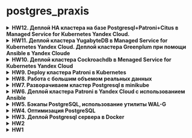 # postgres_praxis
<details>
<summary> <b>HW12. Деплой HA кластера на базе Postgresql+Patroni+Citus  в Managed Service for Kubernetes Yandex Cloud. </b></summary>

Поднимаем инфраструктуру в YC c помощью terraform состоящую кластера Kubernetes (3 ноды? имеющие каждая 16Gb memory, 4 CPU).

```
cd HW12/terraform_k8s;
terraform apply;
```
Подключаемся к кластеру
```
 yc managed-kubernetes cluster  get-credentials $(yc managed-kubernetes cluster list | sed '4!d' | awk '{print $2}')   --external --force
```
Развернем кластер Patroni+Citus, используя репозиторий 
```
git clone git@github.com:zalando/patroni.git
cd HW12/patroni/kuberbetes
```
Собираем docker-образ patromi+citus
```
docker build -f Dockerfile.citus -t mzabolotnov/patroni-citus-k8s:v1.0 .
```
и делам push в репозиторий для последующего использования в Yandex Cloud
```
docker push mzabolotnov/patroni-citus-k8s:v1.0
``` 
берем файлик citus_k8s.yaml и меняем наименование образа в нескольких месах на свой, только что собранный
```- name: *cluster_name
     image: mzabolotnov/patroni-citus-k8s:v1.0 
```
деплоим
```
kubectl apply -f citus_k8s.yaml
```
в итоге получаем
```
kubectl get pods -l cluster-name=citusdemo -L role
NAME            READY   STATUS    RESTARTS   AGE   ROLE
citusdemo-0-0   1/1     Running   0          46m   master
citusdemo-0-1   1/1     Running   0          46m   replica
citusdemo-0-2   1/1     Running   0          46m   replica
citusdemo-1-0   1/1     Running   0          46m   master
citusdemo-1-1   1/1     Running   0          46m   replica
citusdemo-2-0   1/1     Running   0          46m   master
citusdemo-2-1   1/1     Running   0          46m   replica
```
```
kubectl exec -ti citusdemo-0-0 -- bash
postgres@citusdemo-0-0:~$ patronictl list
+ Citus cluster: citusdemo ------------+--------------+-----------+----+-----------+
| Group | Member        | Host         | Role         | State     | TL | Lag in MB |
+-------+---------------+--------------+--------------+-----------+----+-----------+
|     0 | citusdemo-0-0 | 10.112.130.4 | Leader       | running   |  1 |           |
|     0 | citusdemo-0-1 | 10.112.128.6 | Sync Standby | streaming |  1 |         0 |
|     0 | citusdemo-0-2 | 10.112.129.7 | Replica      | streaming |  1 |         0 |
|     1 | citusdemo-1-0 | 10.112.129.5 | Leader       | running   |  1 |           |
|     1 | citusdemo-1-1 | 10.112.130.5 | Sync Standby | streaming |  1 |         0 |
|     2 | citusdemo-2-0 | 10.112.128.5 | Leader       | running   |  1 |           |
|     2 | citusdemo-2-1 | 10.112.129.6 | Sync Standby | streaming |  1 |         0 |
+-------+---------------+--------------+--------------+-----------+----+-----------+
```
```
postgres@citusdemo-0-0:~$ psql citus
psql (15.5 (Debian 15.5-1.pgdg120+1))
Type "help" for help.

citus=# CREATE TABLE public.uk_price (
     transaction_unique_identifier UUID PRIMARY KEY,
     price character varying(50),
     date_of_transfer timestamp without time zone,
     postcode character varying(10),
     property_type character varying(10),
     "Old/New" character varying(10),
     duration character varying(10),
     paon character varying(100),
     saon character varying(50),
     street character varying(100),
     locality character varying(50),
     "Town/City" character varying(50),
     district character varying(50),
     county character varying(50),
     ppdcategory_type character varying(10),
     record_status character varying(10)
);
CREATE TABLE
citus=# SELECT create_distributed_table('public.uk_price', 'transaction_unique_identifier');
 create_distributed_table
--------------------------

(1 row)
```
загружаем данные и делаем запрос
```
citus=# \timing
Timing is on.
citus=# \COPY uk_price from '202304.csv' with CSV DELIMITER ','
COPY 28276228
Time: 418442.863 ms (06:58.443)
citus=# SELECT * from pg_dist_partition;
 logicalrelid | partmethod |                                                          partkey                                                           | colocationid | repmodel | autoconverted
--------------+------------+----------------------------------------------------------------------------------------------------------------------------+--------------+----------+---------------
 uk_price     | h          | {VAR :varno 1 :varattno 1 :vartype 2950 :vartypmod -1 :varcollid 0 :varlevelsup 0 :varnosyn 1 :varattnosyn 1 :location -1} |            1 | s        | f
(1 row)

Time: 0.707 ms
citus=# SELECT * from citus_shards;
 table_name | shardid |   shard_name    | citus_table_type | colocation_id |   nodename   | nodeport | shard_size
------------+---------+-----------------+------------------+---------------+--------------+----------+------------
 uk_price   |  102008 | uk_price_102008 | distributed      |             1 | 10.112.128.5 |     5432 |  166068224
 uk_price   |  102009 | uk_price_102009 | distributed      |             1 | 10.112.129.5 |     5432 |  166100992
 uk_price   |  102010 | uk_price_102010 | distributed      |             1 | 10.112.128.5 |     5432 |  166289408
 uk_price   |  102011 | uk_price_102011 | distributed      |             1 | 10.112.129.5 |     5432 |  166117376
 uk_price   |  102012 | uk_price_102012 | distributed      |             1 | 10.112.128.5 |     5432 |  165658624
 uk_price   |  102013 | uk_price_102013 | distributed      |             1 | 10.112.129.5 |     5432 |  166076416
 uk_price   |  102014 | uk_price_102014 | distributed      |             1 | 10.112.128.5 |     5432 |  166838272
 uk_price   |  102015 | uk_price_102015 | distributed      |             1 | 10.112.129.5 |     5432 |  166182912
 uk_price   |  102016 | uk_price_102016 | distributed      |             1 | 10.112.128.5 |     5432 |  165724160
 uk_price   |  102017 | uk_price_102017 | distributed      |             1 | 10.112.129.5 |     5432 |  165421056
 uk_price   |  102018 | uk_price_102018 | distributed      |             1 | 10.112.128.5 |     5432 |  166051840
 uk_price   |  102019 | uk_price_102019 | distributed      |             1 | 10.112.129.5 |     5432 |  164667392
 uk_price   |  102020 | uk_price_102020 | distributed      |             1 | 10.112.128.5 |     5432 |  166084608
 uk_price   |  102021 | uk_price_102021 | distributed      |             1 | 10.112.129.5 |     5432 |  166043648
 uk_price   |  102022 | uk_price_102022 | distributed      |             1 | 10.112.128.5 |     5432 |  166035456
 uk_price   |  102023 | uk_price_102023 | distributed      |             1 | 10.112.129.5 |     5432 |  166567936
 uk_price   |  102024 | uk_price_102024 | distributed      |             1 | 10.112.128.5 |     5432 |  165953536
 uk_price   |  102025 | uk_price_102025 | distributed      |             1 | 10.112.129.5 |     5432 |  165715968
 uk_price   |  102026 | uk_price_102026 | distributed      |             1 | 10.112.128.5 |     5432 |  165502976
 uk_price   |  102027 | uk_price_102027 | distributed      |             1 | 10.112.129.5 |     5432 |  166158336
 uk_price   |  102028 | uk_price_102028 | distributed      |             1 | 10.112.128.5 |     5432 |  166723584
 uk_price   |  102029 | uk_price_102029 | distributed      |             1 | 10.112.129.5 |     5432 |  165584896
 uk_price   |  102030 | uk_price_102030 | distributed      |             1 | 10.112.128.5 |     5432 |  165675008
 uk_price   |  102031 | uk_price_102031 | distributed      |             1 | 10.112.129.5 |     5432 |  166060032
 uk_price   |  102032 | uk_price_102032 | distributed      |             1 | 10.112.128.5 |     5432 |  166060032
 uk_price   |  102033 | uk_price_102033 | distributed      |             1 | 10.112.129.5 |     5432 |  165756928
 uk_price   |  102034 | uk_price_102034 | distributed      |             1 | 10.112.128.5 |     5432 |  166182912
 uk_price   |  102035 | uk_price_102035 | distributed      |             1 | 10.112.129.5 |     5432 |  165208064
 uk_price   |  102036 | uk_price_102036 | distributed      |             1 | 10.112.128.5 |     5432 |  165830656
 uk_price   |  102037 | uk_price_102037 | distributed      |             1 | 10.112.129.5 |     5432 |  165888000
 uk_price   |  102038 | uk_price_102038 | distributed      |             1 | 10.112.128.5 |     5432 |  166682624
 uk_price   |  102039 | uk_price_102039 | distributed      |             1 | 10.112.129.5 |     5432 |  166518784
(32 rows)

Time: 40.663 ms
```
делаем аналитический запрос
```
citus=# select count(*) from  uk_price where property_type='S';
  count
---------
 7736105
(1 row)

Time: 1133.090 ms (00:01.133)
```


</details>
<details>
<summary> <b>HW11. Деплой кластера YugabyteDB  в Managed Service for Kubernetes Yandex Cloud. Деплой кластера Greenplum при помощи Ansible в Yandex Cloude</b></summary>

Деплой кластера YugabyteDB  в Menaged Service for Kubernetes YC

Поднимаем инфраструктуру в YC c помощью terraform состоящую кластера Kubernetes (3 ноды).

```
cd HW11/terraform_yugabyte;
terraform apply;
```
Подключаемся к кластеру
```
 yc managed-kubernetes cluster  get-credentials $(yc managed-kubernetes cluster list | sed '4!d' | awk '{print $2}')   --external --force
```
Добавляем репозторий Helm
```
helm repo add yugabytedb https://charts.yugabyte.com
helm repo update
```
Срздаем namespase yb-demo
```
kubectl create namespace yb-demo
```
разворачиваем наш Yugabyte-db кластер
```
helm install yb-demo yugabytedb/yugabyte --namespace yb-demo --wait
``` 
подключаемся к поду и скачиваем наш dataset для загрузки
```
kubectl exec --namespace yb-demo -it yb-tserver-0 bash
```
внутри пода вводим команду
```
# curl -o 202304.csv 'https://<link>/202304.csv
```
подключаемся к кластеру с помощью клиента ysqlsh
```
kubectl exec --namespace yb-demo -it yb-tserver-0 -- /home/yugabyte/bin/ysqlsh -h yb-tserver-0.yb-tservers.yb-demo
```
создаем таблицу
```
yugabyte=# CREATE TABLE public.uk_price (
    transaction_unique_identifier character(50),
    price character varying(50),
    date_of_transfer timestamp without time zone,
    postcode character varying(10),
    property_type character varying(10),
    "Old/New" character varying(10),
    duration character varying(10),
    paon character varying(100),
    saon character varying(50),
    street character varying(100),
    locality character varying(50),
    "Town/City" character varying(50),
    district character varying(50),
    county character varying(50),
    ppdcategory_type character varying(10),
    record_status character varying(10)
);
```
загружаем данные
```
\COPY uk_price from '202304.csv' with CSV DELIMITER ','
```
и далее делаем выборку
```
yugabyte=# select count(*) from  uk_price where property_type='S';
  count
---------
 7736105
(1 row)

Time: 5404.447 ms (00:05.404)
yugabyte=#
```
Т.е. наш результат 5404.447 ms

Деплой кластера Greenplum при помощи Ansible в Yandex Cloude
Поднимаем инфраструктуру в YC c помощью terraform состоящую из двух нод (Ubuntu 18.04,4core,16Гб).

```
cd HW11/terraform_greenplum
terraform apply;
```
для простоты одну ноду выделим под master, другую под segment
за основу берем репозиторий
https://git.angara.cloud/gbgreenplum/greenplum.playbook.core
клонируем
```
git clone https://git.angara.cloud/gbgreenplum/greenplum.playbook.core.git
```
Далее вводим команды
```
cd ./greenplum.playbook.core
./switch_distr.bash ubuntu18.04
```
А вот далее, чтобы эта конструкция заработала, надо в папку greenplum.playbook.core положить файлик вида gp.tar.gz с дистрибутивом GreenPlum.
А для этого проделываем следующее. Заходим по ssh на один из двух хостов и устанавливаем GreenPlumDB пакет, как это описано в мануале. https://greenplum.org/install-greenplum-oss-on-ubuntu/

```
sudo add-apt-repository ppa:greenplum/db
sudo apt update
sudo apt install greenplum-db-6
```
ну и далее заходим в папку с установленным пакетом
```
cd /opt/greenplum-db-<version>/
```
и архивируем содержимое в файл
```
tar cvzf gp.tar.gz ./*
```
с помощью scp переносим наш дистрибутив gp.tar.gz с удаленного хоста в нашу папку greenplum.playbook.core. Для чистоты эксперимента пакет greenplum-db-6 можно удалить. Но кластер GreenPlum не инициализирован, поэтому можно и не удалать.  

далее запускаем поледовательно ansible-playbook c тегами

```
ansible-playbook playbook.yml --tags packages_install
ansible-playbook playbook.yml --tags pre_install
ansible-playbook playbook.yml --tags gp_install
ansible-playbook playbook.yml --tags finalize
```
Все наш кластер GreenplumDB поднят.
заходим на мастер-ноду запускаем консоль под пользователем dbadmin
```
su gpadmin
```
вводим наш пароль для пользователя gpadmin, который вводили при запуске playbook.yml
Далее подключаемся к кластеру с помощью psql
```
psql -d gpdb
```
создаем БД
```
create database hw11
```
создаем таблицу uk_price
грузим нащ dataset, после делаем наш стандартный запрос
```
gpadmin@gp-mstr:/data1/master$ psql -d hw11 -c "\COPY uk_price from '202304.csv' with CSV DELIMITER ','"
COPY 28276228
gpadmin@gp-mstr:/data1/master$ psql -d hw11
psql (9.4.26)
Type "help" for help.

hw11=# select count(*) from uk_price;
  count
----------
 28276228
(1 row)

hw11=# \timing
Timing is on.
hw11=# select count(*) from  uk_price where property_type='S';
  count
---------
 7736105
(1 row)

Time: 4125.519 ms
hw11=#
```
время запроса 4125.519 ms

немного меньше чем YBDB, но примерно тоже самое.

</details>
<details>
<summary> <b>HW10. Деплой кластера Cockroachdb  в Menaged Service for Kubernetes Yandex Cloud</b></summary>
Поднимаем инфраструктуру в YC c помощью terraform состоящую кластера Kubernetes (3 ноды).

```
cd HW10/terraform;
terraform apply;
```
Подключаемся к кластеру
```
 yc managed-kubernetes cluster  get-credentials $(yc managed-kubernetes cluster list | sed '4!d' | awk '{print $2}')   --external --force
```
Добавляем репозторий Helm
```
helm repo add cockroachdb https://charts.cockroachdb.com/
helm repo update
```
скачиваем файл с параметрами
```
wget -O my-values.yaml https://raw.githubusercontent.com/cockroachdb/helm-charts/master/cockroachdb/values.yaml
```
В файле с параметрами я поменял только размер PV на 20Gi
```
persistentVolume:
    enabled: true

    size: 20Gi
```
Разворачиваем наш кластер из Helm
```
helm install my-release --values my-values.yml cockroachdb/cockroachdb
```
деплоим в кластер Kubernetes клиента
```
curl -OOOOOOOOO https://raw.githubusercontent.com/cockroachdb/helm-charts/master/examples/client-secure.yaml
```
в файле client-secure.yaml меняем параметры
```

    spec.serviceAccountName: my-release-cockroachdb
    spec.image: cockroachdb/cockroach:v23.1.11
    spec.volumes[0].project.sources[0].secret.name: my-release-cockroachdb-client-secret

```
и далее
```
kubectl create -f client-secure.yaml
```
Результат деплоя
![](pic/cockroach_kuber.png)

Запускаем консоль cockroachdb
```
kubectl exec -it cockroachdb-client-secure -- ./cockroach sql --certs-dir=./cockroach-certs --host=my-release-cockroachdb-public
```
создаем таблицу
```
CREATE TABLE uk_price (
    transaction_unique_identifier character(50),
    price character varying(50),
    date_of_transfer timestamp without time zone,
    postcode character varying(10),
    property_type character varying(10),
    "Old/New" character varying(10),
    duration character varying(10),
    paon character varying(100),
    saon character varying(50),
    street character varying(100),
    locality character varying(50),
    "Town/City" character varying(50),
    district character varying(50),
    county character varying(50),
    ppdcategory_type character varying(10),
    record_status character varying(10)
);
```
загружаем данные
```
root@my-release-cockroachdb-public:26257/defaultdb> IMPORT INTO uk_price CSV DATA (
                                                 ->
                                                 -> 'https://storage.yandexcloud.net/sparkbucket/202304.csv?X-Amz-Algorithm=AWS4-HMAC-SHA256&X-Amz-Credential=YCAJEl-fX5x6Qzz51
                                                 -> nfAktbOo%2F20231113%2Fru-central1%2Fs3%2Faws4_request&X-Amz-Date=20231113T052105Z&X-Amz-Expires=21600&X-Amz-Signature=9B2A5
                                                 -> 18C74CAB914A3BBF5A826C685EEA3E164C1AFCE8D13593C093824E86CE4&X-Amz-SignedHeaders=host')
                                                 ->                                                  WITH delimiter = ',';
        job_id       |  status   | fraction_completed |   rows   | index_entries |   bytes
---------------------+-----------+--------------------+----------+---------------+-------------
  916791556537614337 | succeeded |                  1 | 28276228 |             0 | 4660762368
(1 row)

Time: 343.062s total (execution 343.062s / network 0.001s)
```
делаем select
```
root@my-release-cockroachdb-public:26257/defaultdb> select count(*) from  uk_price where property_type='S';
   count
-----------
  7736105
(1 row)

Time: 30.216s total (execution 30.215s / network 0.000s)
```
время исполнения запроса 30сек
Для PostgreSQL инстанса подобный запрос нанимал 210сек.
CockroachDB в плане выборки конечно быстрее чем Postgres, но уступает Clickhouse на порядок, напомню что время исполнения этого же запроса в Clickhouse было 889ms
</details>

<details>
<summary> <b>HW9. Deploy кластера Patroni в Kubernetes</b></summary>
Поднимаем инфраструктуру в YC c помощью terraform состоящую из кластера Kubernetes  (2 ноды по 2 CPU,8Gb,50Gb).

```
cd HW9/terraform
terraform apply
```
Подключаемся к кластеру Kubernetes

```
yc managed-kubernetes cluster get-credentials --id <ID - кластера в YC> --external
```
клонируем репозиторий
```
git clone https://github.com/zalando/postgres-operator
```
и устанавливаем postgres-operator в наш кластер
```
cd ./postgres-operator
helm install postgres-operator ./charts/postgres-operator
```
Устанавливаем UI
```
helm install postgres-operator-ui ./charts/postgres-operator-ui
```
для работы с кластером Kubernetes я использую утилиту K9S  
Делаем port-forward с сервиса postgres-operator-ui на localhost:8081. Заходим браузером на http://localhost:8081 и создвем кластер Patroni, состоящий из мастера и реплики и pooler-ов. 
Попробовал также запустить встроеный в оператор LoadBalanser, он запустился, но внешний адрес получить не может от YC, надо разбираться. Как временный костыль создал два ресурса типа service (LoadBalancer) с описанием HW9/k8s/loadbalancer-master.yml и HW9/k8s/loadbalanser-replica.yml. Первый из них будет ловить трафик на полученном внешнем IP на порту 5000 и пересылать на pooler мастера, второй - на порту 5001 - pooler реплики.  
В итоге получили следующую структуру нашего Patroni, развернутого в Kubernetes YC  
![](pic/k8s_patroni_services.png)
Пароль пользователя postgres находится в ресурсе secret кубера. Можно посмотреть его в утилите k9s, а можно воспользоваться командой
```
 export PGPASSWORD=$(kubectl get secret postgres.postgres-patroni.credentials.postgresql.acid.zalan.do -o 'jsonpath={.data.password}' | base64 -d)
 export PGSSLMODE=require
``` 
И далее пробуем подключиться на выданные LoadBalanser внешние IP на порт 5000 
```
psql -U postgres -h 84.201.177.227 -p 5000
psql (12.16 (Ubuntu 12.16-0ubuntu0.20.04.1), server 15.2 (Ubuntu 15.2-1.pgdg22.04+1))
WARNING: psql major version 12, server major version 15.
         Some psql features might not work.
SSL connection (protocol: TLSv1.3, cipher: TLS_AES_256_GCM_SHA384, bits: 256, compression: off)
Type "help" for help.

postgres=# \dt
            List of relations
 Schema |     Name     | Type  |  Owner
--------+--------------+-------+----------
 public | postgres_log | table | postgres
(1 row)

postgres=# create table int1 (i int);
CREATE TABLE
```
на порт 5001
```
 psql -U postgres -h 51.250.20.2 -p 5001
psql (12.16 (Ubuntu 12.16-0ubuntu0.20.04.1), server 15.2 (Ubuntu 15.2-1.pgdg22.04+1))
WARNING: psql major version 12, server major version 15.
         Some psql features might not work.
SSL connection (protocol: TLSv1.3, cipher: TLS_AES_256_GCM_SHA384, bits: 256, compression: off)
Type "help" for help.

postgres=# \dt
            List of relations
 Schema |     Name     | Type  |  Owner
--------+--------------+-------+----------
 public | int1         | table | postgres
 public | postgres_log | table | postgres
(2 rows)

postgres=# create table int2 (i int);
ERROR:  cannot execute CREATE TABLE in a read-only transaction
```
Кластер работает.
</details>
<details>
<summary> <b>HW8. Работа с большим объемом реальных данных</b></summary>
Поднимаем инфраструктуру в YC c помощью terraform состоящую двух узлов. ВМ(2 CPU,4Gb,150Gb(disk)).  
Одна из которых будут использоваться для поднятия кластера Postgresql], другая - для ClickHouse.

```
cd HW8/terraform;
terraform apply;
```
Файл HW8/ansible/inventory заполняется автоматически данными из terraform.  
Устанавливаем Postgresql
```
cd ../ansible;
ansible-playbook postgres_install.yml;
```
Устанавливаем ClickHouse. Для этой цели используем роль 
```
 git clone https://github.com/idealista/clickhouse_role.git
```
И далее

```
ansible-playbook ch_install.yml
```
Для примера загрузки будем использовать dataset "UK Property Price official data 1995-202304" c https://www.kaggle.com/  
Создаем таблицу в Postgresql
```
CREATE UNLOGGED TABLE public.uk_price (
    transaction_unique_identifier character(50),
    price character varying(50),
    date_of_transfer timestamp without time zone,
    postcode character varying(10),
    property_type character varying(10),
    "Old/New" character varying(10),
    duration character varying(10),
    paon character varying(100),
    saon character varying(50),
    street character varying(100),
    locality character varying(50),
    "Town/City" character varying(50),
    district character varying(50),
    county character varying(50),
    ppdcategory_type character varying(10),
    record_status character varying(10)
);
```
Загружаем данные в Postgresql
```
psql -d hw1 -c "\COPY uk_price from '/var/lib/postgresql/202304.csv' with CSV DELIMITER ','"
```
Делаем select count(*)
```
hw1=# select count(*) from  uk_price where property_type='S';
  count
---------
 7736105
(1 row)

Time: 210086.084 ms (03:30.086)
```
Время исполнения запроса 210086.084 ms  
Проделываем тоже самое  с ClickHouse. Подключаемся ssh к хосту.
```
clickhouse-client;

```
Создаем таблицу. 
```
CREATE TABLE uk_price (
    transaction_unique_identifier character(50),
    price character varying(50),
    date_of_transfer character varying(15),
    postcode character varying(10),
    property_type character varying(10),
    "Old/New" character varying(10),
    duration character varying(10),
    paon character varying(100),
    saon character varying(50),
    street character varying(100),
    locality character varying(50),
    "Town/City" character varying(50),
    district character varying(50),
    county character varying(50),
    ppdcategory_type character varying(10),
    record_status character varying(10)
)
ENGINE = MergeTree
ORDER BY tuple(date_of_transfer);
```
Загружаем данные. Вводим команду.
```
clickhouse-client -q "INSERT INTO default.uk_price FORMAT CSV" < 202304.csv
```
И делаем select
```
epdcdaaim05plkvu2paj.auto.internal :) select count(*) from  default.uk_price where property_type='S'

SELECT count(*)
FROM default.uk_price
WHERE property_type = 'S'

Query id: 5a4677fe-fa9a-4ffe-9721-fbc5c3d06264

┌─count()─┐
│ 7736105 │
└─────────┘

1 row in set. Elapsed: 0.889 sec. Processed 28.28 million rows, 282.76 MB (31.79 million rows/s., 317.94 MB/s.)
```
Видим время исполнения запроса 889ms. 
  
Вывод в Postgresql более чем на два порядка дольше выполняется данный запрос.

</details>
<details>
<summary> <b>HW7. Разворачиваем кластер Postgresql в minikube</b></summary>

Скачиваем репозиторий
```
git clone https://github.com/zalando/postgres-operator.git
cd postgres-operator
```
Поднимаем одной командой состоящий из одного инстанса кластер Postgresql в minikube 

```
./run_operator_locally.sh
```
В итоге получам
![](pic/postgres_minikube.png)

</details>
<details>
<summary> <b>HW6. Деплой кластера Patroni в Yandex Cloud с использованием Ansible</b></summary>
Поднимаем инфраструктуру в YC c помощью terraform состоящую четырех узлов. ВМ(2 CPU,4Gb,10Gb(disk)).
Три из которых будут использоваться для поднятия кластера Patroni, etcd-кластера и HAProxy. Одна ВМ используется для разворачивания на ней Ansible. Также поднимается Load Balancer с целевой группой хостов, которыми являются ноды с HAProxy, в нашем случае это ноды Patroni-кластера. Инфраструктура подобна приведенной здесь https://github.com/vitabaks/postgresql_cluster/blob/master/images/TypeA.png, только VIP заменяем IP Load Balancer

```
cd HW6/terraform;
terraform apply;
```
И так имеем
```
terraform show;
```
Видим наши хосты
```
...
Outputs:

external_ip_address_vm_0 = "158.160.16.113"
external_ip_address_vm_1 = "158.160.25.200"
external_ip_address_vm_2 = "84.201.176.85"
external_ip_address_vm_3 = "158.160.25.155"
internal_ip_address_vm_0 = "10.129.0.16"
internal_ip_address_vm_1 = "10.129.0.13"
internal_ip_address_vm_2 = "10.129.0.30"
internal_ip_address_vm_3 = "10.129.0.19"

```

Файл HW6/ansible/inventory заполняется автоматически данными из terraform.  
Далее настраиваем хост с Ansible, который находится в той же подсети, что и будущие ноды кластера.  
Настройки кластера патрони находятся здесь HW6/ansible/postgresql_cluster. HW6/ansible/postgresql_cluster/inventory - инвентори-файл, заполненный автоматически данными Terraform. HW6/ansible/postgresql_cluster/vars/main.yml - параметры настройки кластера. Patroni-кластер будем разворачивать изпользуя плейбук репозитория https://github.com/vitabaks/postgresql_cluster.git. Данный репорий будет склонирован на хосте с Ansible, а вот инвентори-файл и файл параметров будут скопированы из папки HW6/ansible/patroni_cluster
```
cd ../ansible;
ansible-playbook set_remote_ansible_host.yml;
```
Коннектимся ssh на хост с Ansible и там уже запускаем следующие команды.

```
cd postgresql_cluster/;
ansible-playbook deploy_pgcluster.yml;
```
Заходим на один из хостов кластера Patroni и вводим команду
```
ubuntu@pgnode01:~$ sudo patronictl -c /etc/patroni/patroni.yml list
```

```
2023-10-16 07:25:43,840 - WARNING - postgresql parameter max_prepared_transactions=0 failed validation, defaulting to 0
+ Cluster: postgres-cluster-type-a +-----------+----+-----------+
| Member   | Host        | Role    | State     | TL | Lag in MB |
+----------+-------------+---------+-----------+----+-----------+
| pgnode01 | 10.129.0.13 | Leader  | running   |  3 |           |
| pgnode02 | 10.129.0.30 | Replica | streaming |  3 |         0 |
| pgnode03 | 10.129.0.19 | Replica | streaming |  3 |         0 |
+----------+-------------+---------+-----------+----+-----------+

```
Вывод - кластер поднялся.  
Если посмотреть в консоли YC Load Balancer, то мы увидим следующую картину
![](pic/LB-Patroni.png)

</details>
<details>
<summary> <b>HW5. Бэкапы PostgreSQL, использование утилиты WAL-G</b></summary>
Поднимаем инфраструктуру в YC c помощью terraform в одной ВМ(2 CPU,4Gb,30Gb(disk)). Ставим PostgreSQL на ВМ с использованием Ansible.

```
cd HW5/terraform;
terraform apply;
```
Файл HW4/ansible/inventory заполняется автоматически данными из terraform.  
Ставим PostgreSQL 15 на ВМ с использованием Ansible.  

```
cd ../ansible;
ansible-playbook postgres_install.yml;
```
Для создания бэкапа с помощью WAL-G
Устанавливаем WAL-G

```
ansible-playbook install_walg.yml;
```
заходим на ВМ по ssh. Все остальные действия выполняем из-под пользователя postgres

Создаем таблицу в БД hw1 и заполняем ее данными
```
sudo su postgres
psql hw1 -c "create table test(i int);"
psql hw1 -c "insert into test values (10), (20), (30);"
```
Делаем backup
```
wal-g backup-push /var/lib/postgresql/15/main
```
меняем строку в таблице test
```
psql hw1 -c "UPDATE test SET i = 3 WHERE i = 30"
```
Далее
```
psql -p 5432 hw1 -c "select * from test;"
```
вывод
```
 i
----
 10
 20
  3
(3 rows)
```
делаем еще раз бэкап
```
wal-g backup-push /var/lib/postgresql/15/main
```
создаем кластер main2
```
pg_createcluster 15 main2
```
вывод
```
Creating new PostgreSQL cluster 15/main2 ...
/usr/lib/postgresql/15/bin/initdb -D /var/lib/postgresql/15/main2 --auth-local peer --auth-host scram-sha-256 --no-instructions
The files belonging to this database system will be owned by user "postgres".
This user must also own the server process.

The database cluster will be initialized with locale "en_US.UTF-8".
The default database encoding has accordingly been set to "UTF8".
The default text search configuration will be set to "english".

Data page checksums are disabled.

fixing permissions on existing directory /var/lib/postgresql/15/main2 ... ok
creating subdirectories ... ok
selecting dynamic shared memory implementation ... posix
selecting default max_connections ... 100
selecting default shared_buffers ... 128MB
selecting default time zone ... Etc/UTC
creating configuration files ... ok
running bootstrap script ... ok
performing post-bootstrap initialization ... ok
syncing data to disk ... ok
Warning: systemd does not know about the new cluster yet. Operations like "service postgresql start" will not handle it. To fix, run:
  sudo systemctl daemon-reload
Ver Cluster Port Status Owner    Data directory               Log file
15  main2   5433 down   postgres /var/lib/postgresql/15/main2 /var/log/postgresql/postgresql-15-main2.log
```
очищаем директория с  БД кластера main2
```
rm -rf /var/lib/postgresql/15/main2
```
разворачиваем в директорию backup полученный с кластера main
```
wal-g backup-fetch /var/lib/postgresql/15/main2 LATEST
```
вывод
```
INFO: 2023/10/04 09:31:50.723386 Selecting the latest backup...
INFO: 2023/10/04 09:31:50.724298 LATEST backup is: 'base_000000010000000000000010_D_00000001000000000000000E'
INFO: 2023/10/04 09:31:50.733043 Delta from base_00000001000000000000000E at LSN 0/E000028
INFO: 2023/10/04 09:31:50.740465 Finished extraction of part_003.tar.br
INFO: 2023/10/04 09:32:06.002500 Finished extraction of part_001.tar.br
INFO: 2023/10/04 09:32:06.003451 Finished extraction of pg_control.tar.br
INFO: 2023/10/04 09:32:06.003486
Backup extraction complete.
INFO: 2023/10/04 09:32:06.003518 base_00000001000000000000000E fetched. Upgrading from LSN 0/E000028 to LSN 0/10000028
INFO: 2023/10/04 09:32:06.019171 Finished extraction of part_001.tar.br
INFO: 2023/10/04 09:32:06.024261 Finished extraction of part_003.tar.br
INFO: 2023/10/04 09:32:06.037785 Finished extraction of pg_control.tar.br
INFO: 2023/10/04 09:32:06.037893
Backup extraction complete.
```
создаем флаг восстановления
```
touch "/var/lib/postgresql/15/main2/recovery.signal"
```
и стартуем кластер main2
```
pg_ctlcluster 15 main2 start
```
вывод
```
Warning: the cluster will not be running as a systemd service. Consider using systemctl:
  sudo systemctl start postgresql@15-main2
```
select таблицы test
```
psql -p 5433 hw1 -c "select * from test;"
```
```
 i
----
 10
 20
  3
(3 rows)
```
Вывод - восстановление из бэкапа успешно проведено

</details>

<details>
<summary> <b>HW4. Оптимизация PostgreSQL</b></summary>
Поднимаем инфраструктуру в YC c помощью terraform в одной ВМ(2 CPU,4Gb). Ставим PostgreSQL на ВМ с использованием Ansible.

```
cd HW4/terraform;
terraform apply;
```
Файл HW4/ansible/inventory заполняется автоматически данными из terraform.  
Ставим PostgreSQL 15 на ВМ с использованием Ansible.  

```
cd ../ansible;
ansible-playbook postgres_install.yml;
ansible-playbook mv_db_postgresql_vm1.yml;
ansible-playbook install_utils.yml;
```
Запускаем инициализацию  
```
pgbench -i -s 50 hw1
```
меняем параметры:  
shared_buffers = 2048MB  
synchronous_commit = off  

проводим тестовый прогон
```
pgbench -c 10 -P 5 -T 60 hw1
```
итог
```
postgres@epdq1i07fnov6p5ekq8f:~$ pgbench -c 10 -P 5 -T 60 hw1
pgbench (15.4 (Ubuntu 15.4-2.pgdg22.04+1))
starting vacuum...end.
progress: 5.0 s, 1806.8 tps, lat 5.490 ms stddev 1.222, 0 failed
progress: 10.0 s, 1898.8 tps, lat 5.265 ms stddev 1.326, 0 failed
progress: 15.0 s, 1949.6 tps, lat 5.128 ms stddev 0.998, 0 failed
progress: 20.0 s, 1896.0 tps, lat 5.272 ms stddev 1.046, 0 failed
progress: 25.0 s, 1900.6 tps, lat 5.260 ms stddev 1.030, 0 failed
progress: 30.0 s, 1906.8 tps, lat 5.242 ms stddev 1.008, 0 failed
progress: 35.0 s, 1907.2 tps, lat 5.241 ms stddev 0.976, 0 failed
progress: 40.0 s, 1926.6 tps, lat 5.191 ms stddev 1.010, 0 failed
progress: 45.0 s, 1964.8 tps, lat 5.088 ms stddev 0.934, 0 failed
progress: 50.0 s, 1925.0 tps, lat 5.193 ms stddev 1.012, 0 failed
progress: 55.0 s, 1892.4 tps, lat 5.283 ms stddev 1.257, 0 failed
progress: 60.0 s, 1872.6 tps, lat 5.338 ms stddev 1.457, 0 failed
transaction type: <builtin: TPC-B (sort of)>
scaling factor: 50
query mode: simple
number of clients: 10
number of threads: 1
maximum number of tries: 1
duration: 60 s
number of transactions actually processed: 114246
number of failed transactions: 0 (0.000%)
latency average = 5.248 ms
latency stddev = 1.125 ms
initial connection time = 36.671 ms
tps = 1904.349851 (without initial connection time)
```

Настройки PostgreSQL оптимальны под данный стандартный тест.
</details>
<details>
<summary> <b>HW3. Деплой Postgresql сервера в Docker</b></summary>
Поднимаем инфраструктуру в YC c помощью terraform, состоящую из одного узла (2 CPU,4Gb,10Gb).  

```
cd HW3/terraform;
terraform apply;
```
Файл HW3/ansible/inventory заполняется автоматически данными из terraform.  
Устанавливаем, используя Ansible role, docker на ВМ, запускаем контейнер с Postgresql, cоздаем директорию /home/ubuntu/postgresql_data, которую будем использовать как volume контейнера, прокидываем порт 5432 на хост. Пароль от пользователя БД postgres хранится в файле HW3/ansible/vars.yml
```
cd ../ansible
ansible-galaxy collection install community.docker
ansible-galaxy role install geerlingguy.docker
ansible-playbook docker_install_run_postgres.yml -v
```
Если потом удалить контейнер Postgres с ВМ, а потом заного запустить 
```
ansible-playbook docker_install_run_postgres.yml -v
```
То данные сохранятся

</details>

<details>
<summary> <b>HW2</b></summary>
Поднимаем инфраструктуру в YC c помощью terraform в составе двух ВМ. Ставим PostgreSQL на ВМ с использованием Ansible.
Файл HW2/ansible/inventory заполняется автоматически данными из terraform. PostgreSQL - устанавливается на обе виртуальные машины pg-1 и pg-2

```
cd HW2/terraform;  
./infra_up.sh
```  

переносим БД PostgreSQL на виртуальной машине pg-1 на дополнительный диск

```
cd HW2/ansible;
ansible-playbook mv_db_postgresql_pg1.yml
```
останавливаем PostgreSQL и размонтируем disk-2 с нашей БД
```
ansible-playbook stop_db_postgresql_pg1.yml
```
далее надо изменить файл HW2/terraform/main.tf.  
Hаходим блок кода, комментируем его у инстанса pg-1 и добавляем данный диск в инстанс pg-2  
```
secondary_disk {
  disk_id = yandex_compute_disk.disk-2.id
  device_name = "pgdata"
}
```
Далее применяем инфраструктуру
```
cd HW2/terraform;  
terraform apply
```  
монтируем disk-2 и запускаем PostgreSQL с БД на disk-2 на ВМ pg-2 
```
cd HW2/ansible;
ansible-playbook start_db_postgresql_to_pg2.yml
```
</details>
<details>
<summary> <b>HW1</b></summary>
Поднимаем инфраструктуру в YC c помощью terraform в составе одной ВМ. Ставим PostgreSQL на ВМ с использованием Ansible.  
```
cd HW1/terraform;  
./infra_up.sh
```  
подключаемся к ВМ 
```
ssh -i ~/.ssh/appuser ubuntu@<IP address- ВМ>
```
заходим в нашу созданную БД hw1
```
psql -U postgres -d hw1
```
смотрим текущий уровень изоляции
```
show transaction isolation level
```

    transaction_isolation
    -----------------------
    read committed
    (1 row)

создаем таблицу
```
create table persons(id serial, first_name text, second_name text);
insert into persons(first_name, second_name) values('ivan', 'ivanov');
insert into persons(first_name, second_name) values('petr', 'petrov');
commit;
```

подключаемся к PostgreSQL второй сессией
текущий уровень изоляции по умолчанию
```
show transaction isolation level
```
    transaction_isolation
    -----------------------
    read committed

отключаем autocommit во второй сессии
```
\set AUTOCOMMIT off
```
В первой сессии также отключаем autocommit
```
\set AUTOCOMMIT off
```
добавляем еще одну строку в первой сессии
```
insert into persons(first_name, second_name) values('sergey', 'sergeev');
```
если попробовать прочитать таблицу persons во второй сессии
```
select * from persons;
```
мы не увидим новой записи, т.к. Postgres не допускает грязного чтения незакомиченных изменений.
делаем в первой сессии
```
commit;
```
тогда во второй открытой сессии мы увидим новую запись. уровень изоляции read committed позволяет сделать это
Завершаем транзакцию во второй сессии
```commit;
```

Меняем уровень изоляции в первой и второй сессии
```
set transaction isolation level repeatable read;
```
делаем вставку строки в первой сессии
```
insert into persons(first_name, second_name) values('sveta', 'svetova');
```
и закрываем транзакцию в первой сессии
```
commit;
```
при измененном уровне изоляции *repeatable read
мы не увидим новой строки во второй сессии, пока не закроем транзакцию во второй сессии.

hw1=*# select * from persons;  
 id | first_name | second_name  
----+------------+-------------  
  1 | ivan       | ivanov  
  2 | petr       | petrov  
  8 | sergey     | sergeev  
(3 rows)  

hw1=*# commit;  
COMMIT  
hw1=# select * from persons;  
 id | first_name | second_name  
----+------------+-------------  
  1 | ivan       | ivanov  
  2 | petr       | petrov  
  8 | sergey     | sergeev  
 10 | sveta      | svetova  
(4 rows)  
</details>


